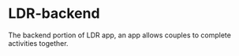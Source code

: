 # LDR-backend
The backend portion of LDR app, an app allows couples to complete activities together.
